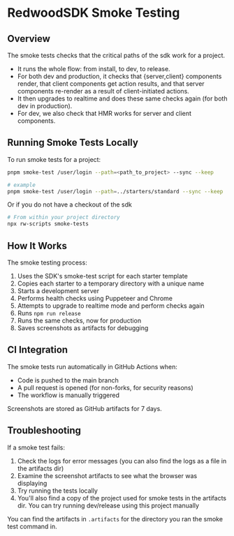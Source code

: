 # RedwoodSDK Smoke Testing

## Overview

The smoke tests checks that the critical paths of the sdk work for a project.

- It runs the whole flow: from install, to dev, to release.
- For both dev and production, it checks that {server,client} components render, that client components get action results, and that server components re-render as a result of client-initiated actions.
- It then upgrades to realtime and does these same checks again (for both dev in production).
- For dev, we also check that HMR works for server and client components.

## Running Smoke Tests Locally

To run smoke tests for a project:

```sh
pnpm smoke-test /user/login --path=<path_to_project> --sync --keep

# example
pnpm smoke-test /user/login --path=../starters/standard --sync --keep
```

Or if you do not have a checkout of the sdk

```sh
# From within your project directory
npx rw-scripts smoke-tests
```

## How It Works

The smoke testing process:

1. Uses the SDK's smoke-test script for each starter template
2. Copies each starter to a temporary directory with a unique name
3. Starts a development server
4. Performs health checks using Puppeteer and Chrome
5. Attempts to upgrade to realtime mode and perform checks again
6. Runs `npm run release`
7. Runs the same checks, now for production
8. Saves screenshots as artifacts for debugging

## CI Integration

The smoke tests run automatically in GitHub Actions when:

- Code is pushed to the main branch
- A pull request is opened (for non-forks, for security reasons)
- The workflow is manually triggered

Screenshots are stored as GitHub artifacts for 7 days.

## Troubleshooting

If a smoke test fails:

1. Check the logs for error messages (you can also find the logs as a file in the artifacts dir)
2. Examine the screenshot artifacts to see what the browser was displaying
3. Try running the tests locally
4. You'll also find a copy of the project used for smoke tests in the artifacts dir. You can try running dev/release using this project manually

You can find the artifacts in `.artifacts` for the directory you ran the smoke test command in.
